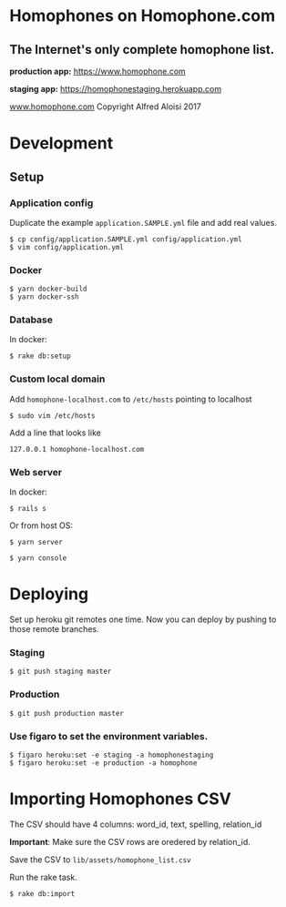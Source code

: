 # Homophones on Homophone.com
## The Internet's only complete homophone list.

**production app:** https://www.homophone.com

**staging app:** https://homophonestaging.herokuapp.com

www.homophone.com Copyright Alfred Aloisi 2017

# Development

## Setup

### Application config

Duplicate the example `application.SAMPLE.yml` file and add real values.

```
$ cp config/application.SAMPLE.yml config/application.yml
$ vim config/application.yml
```

### Docker

```
$ yarn docker-build
$ yarn docker-ssh
```

### Database

In docker:

```
$ rake db:setup
```

### Custom local domain

Add `homophone-localhost.com` to `/etc/hosts` pointing to localhost

```
$ sudo vim /etc/hosts
```

Add a line that looks like

```
127.0.0.1 homophone-localhost.com
```

### Web server

In docker:

```
$ rails s
```

Or from host OS:

```
$ yarn server
```

```
$ yarn console
```

# Deploying

Set up heroku git remotes one time. Now you can deploy by pushing to those
remote branches.

### Staging

```
$ git push staging master
```

### Production

```
$ git push production master
```

### Use figaro to set the environment variables.

```
$ figaro heroku:set -e staging -a homophonestaging
$ figaro heroku:set -e production -a homophone
```

# Importing Homophones CSV

The CSV should have 4 columns: word_id, text, spelling, relation_id

__Important__: Make sure the CSV rows are oredered by relation_id.

Save the CSV to `lib/assets/homophone_list.csv`

Run the rake task.

```
$ rake db:import
```
